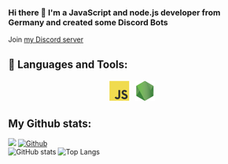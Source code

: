 ### Hi there 👋 I'm a JavaScript and node.js developer from Germany and created some Discord Bots

Join [my Discord server](https://discord.gg/y8kXVkQ)

## 🧰 Languages and Tools:
<p align="center">
<img src="https://raw.githubusercontent.com/github/explore/80688e429a7d4ef2fca1e82350fe8e3517d3494d/topics/javascript/javascript.png" alt="Javascript" height="40" style="vertical-align:top; margin:4px">
<img src="https://raw.githubusercontent.com/github/explore/80688e429a7d4ef2fca1e82350fe8e3517d3494d/topics/nodejs/nodejs.png" alt="Node JS" height="40" style="vertical-align:top; margin:4px">
</p>

## My Github stats:
![](https://visitor-badge.laobi.icu/badge?page_id=ProfessorVarox)
[![Github](https://img.shields.io/github/followers/CharalambosIoannou?label=Follow&style=social)](https://github.com/ProfessorVarox)
<br>
![GitHub stats](https://github-readme-stats.vercel.app/api?username=ProfessorVarox&show_icons=true&theme=tokyonight)
![Top Langs](https://github-readme-stats.vercel.app/api/top-langs/?username=ProfessorVarox&theme=tokyonight)
